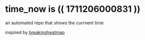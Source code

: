 # time_now is (( 1711206000831 ))

an automated repo that shows the currnent time

inspired by [breakingheatmap](https://github.com/breakingheatmap/breakingheatmap)